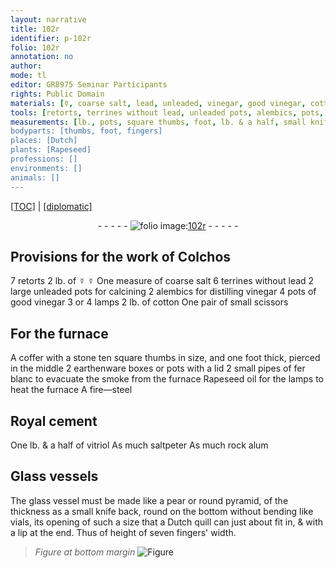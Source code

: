 ```yaml
---
layout: narrative
title: 102r
identifier: p-102r
folio: 102r
annotation: no
author:
mode: tl
editor: GR8975 Seminar Participants
rights: Public Domain
materials: [☿, coarse salt, lead, unleaded, vinegar, good vinegar, cotton, stone, earthenware, fer blanc, Rapeseed oil, Royal cement, vitriol, saltpeter, rock alum, Glass, glass]
tools: [retorts, terrines without lead, unleaded pots, alembics, pots, lamps, scissors, furnace, coffer, boxes, pots with a lid, pipes of fer blanc, fire-steel, Glass vessels, glass vessel, knife, vials, Dutch quill]
measurements: [lb., pots, square thumbs, foot, lb. & a half, small knife back, Dutch quill, fingers' width]
bodyparts: [thumbs, foot, fingers]
places: [Dutch]
plants: [Rapeseed]
professions: []
environments: []
animals: []
---
```


 <p><a href="{{ site.baseurl }}/translation/">[TOC]</a> | <a href="{{ site.baseurl }}/texts/p-102r_tc/" target="_blank">[diplomatic]</a></p><div class="folio" align="center">- - - - - <a href="http://gallica.bnf.fr/ark:/12148/btv1b10500001g/f209.image" target="_blank"><img src="https://cu-mkp.github.io/2017-workshop-edition/assets/photo-icon.png" alt="folio image: " style="display:inline-block; margin-bottom:-3px;"/>102r</a> - - - - - </div>  
  

## Provisions for the work of Colchos

 
7 <span class="tl">retorts</span> 2 <span class="ms">lb.</span> of <span class="del"><span class="m">☿</span></span> <span class="m">☿</span> One measure of <span class="m">coarse salt</span> 6 <span class="tl">terrines without <span class="m">lead</span></span> 2 large <span class="tl"><span class="m">unleaded</span> pots</span> for calcining 2 <span class="tl">alembics</span> for distilling <span class="m">vinegar</span> 4 <span class="tl"><span class="ms">pots</span></span> of <span class="m">good vinegar</span> 3 or 4 <span class="tl">lamps</span> 2 <span class="ms">lb.</span> of <span class="m">cotton</span> One pair of small <span class="tl">scissors</span>
 
 
  

## For the <span class="tl">furnace</span>

 
A <span class="tl">coffer</span> with a <span class="m">stone</span> ten <span class="ms">square <span class="bp">thumbs</span></span> in size, and one <span class="ms"><span class="bp">foot</span></span> thick, pierced in the middle 2 <span class="m">earthenware</span> <span class="tl">boxes</span> or <span class="tl"> pots with a lid</span> 2 small <span class="tl">pipes of <span class="m">fer blanc</span></span> to evacuate the smoke from the <span class="tl">furnace</span> <span class="m"><span class="pa">Rapeseed</span> oil</span> for the <span class="tl">lamps</span> to heat the <span class="tl">furnace</span> A <span class="tl">fire—steel</span>
 
 
  

## <span class="m">Royal cement</span>

 
One <span class="ms">lb. & a half</span> of <span class="m">vitriol</span> As much <span class="m">saltpeter</span> As much <span class="m">rock alum</span>
 
 
  

## <span class="tl"><span class="m">Glass</span> vessels</span>

 
The <span class="tl"><span class="m">glass</span> vessel</span> must be made like a pear or round pyramid, of the thickness as a <span class="ms">small <span class="tl">knife</span> back</span>, round on the bottom without bending like <span class="tl">vials</span>, its opening of such a size that a <span class="tl"><span class="ms"><span class="pl">Dutch</span> quill</span></span> can just about fit in, & with a lip at the end. Thus of height of seven <span class="ms"><span class="bp">fingers</span>' width</span>. 
> *Figure*
> *at bottom margin*
> <a href="https://drive.google.com/open?id=0B9-oNrvWdlO5MVhNYTRzOXJzR2M" target="_blank"><img src="https://cu-mkp.github.io/GR8975-edition/assets/photo-icon.png" alt="Figure" style="display:inline-block; margin-bottom:-3px;"/></a>
 
 
 